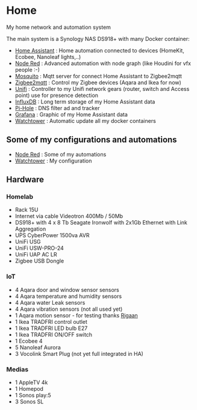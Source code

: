 # Home
My home network and automation system

The main system is a Synology NAS DS918+ with many Docker container:

- [Home Assistant](https://registry.hub.docker.com/r/homeassistant/home-assistant) : Home automation connected to devices (HomeKit, Ecobee, Nanoleaf lights,..)
- [Node Red](https://registry.hub.docker.com/r/nodered/node-red/) : Advanced automation with node graph (like Houdini for vfx people :-)
- [Mosquito](https://registry.hub.docker.com/_/eclipse-mosquitto/) : Mqtt server for connect Home Assistant to Zigbee2mqtt
- [Zigbee2mqtt](https://registry.hub.docker.com/r/koenkk/zigbee2mqtt/) : Control my Zigbee devices (Aqara and Ikea for now)
- [Unifi](https://registry.hub.docker.com/r/jacobalberty/unifi/) : Controller to my Unifi network gears (router, switch and Access point) use for presence detection
- [InfluxDB](https://registry.hub.docker.com/_/influxdb/) : Long term storage of my Home Assistant data
- [Pi-Hole](https://registry.hub.docker.com/r/pihole/pihole/) : DNS filter ad and tracker
- [Grafana](https://registry.hub.docker.com/r/grafana/grafana/) : Graphic of my Home Assistant data
- [Watchtower](https://registry.hub.docker.com/r/containrrr/watchtower/) : Automatic update all my docker containers

## Some of my configurations and automations ##

- [Node Red](NodeRed) : Some of my automations
- [Watchtower](Watchtower) : My configuration

## Hardware ##
### Homelab ###
- ⁠Rack 15U
- Internet via cable Videotron 400Mb / 50Mb
- DS918+ with 4 x 8 Tb Seagate Ironwolf with 2x1Gb Ethernet with ⁠⁠Link Aggregation
- UPS CyberPower 1500va AVR
- UniFi USG
- UniFi USW-PRO-24
- ⁠UniFi UAP AC LR
- Zigbee USB Dongle

### IoT ### 
- 4 Aqara door and window sensor sensors
- 4 Aqara temperature and humidity sensors
- 4 Aqara water Leak sensors
- 4 Aqara vibration sensors (not all used yet)
- 1 Aqara motion sensor - for testing thanks [Rigaan](https://github.com/rigann/)
- 1 Ikea TRADFRI control outlet
- 1 Ikea TRADFRI LED bulb E27
- 1 Ikea TRADFRI ON/OFF switch
- 1 Ecobee 4
- 5 Nanoleaf Aurora
- 3 Vocolink Smart Plug (not yet full integrated in HA)

### Medias ###
- 1 AppleTV 4k
- 1 Homepod
- 1 Sonos play:5
- 3 Sonos SL  
  
